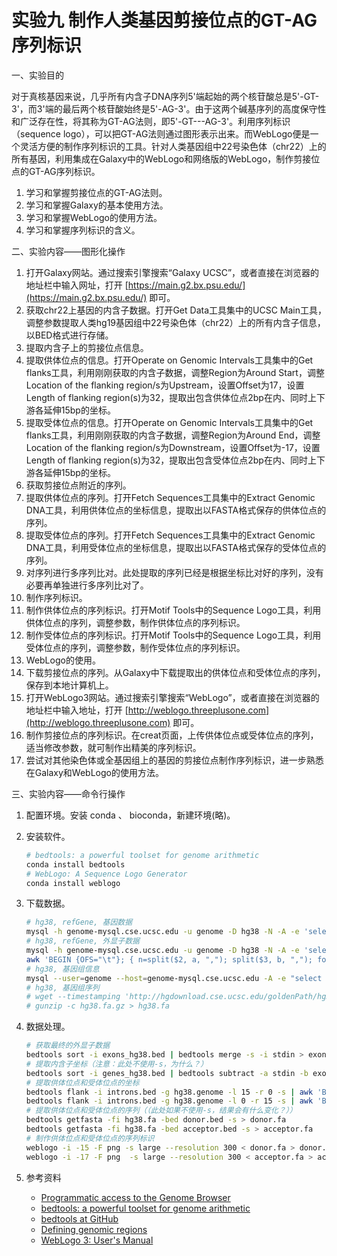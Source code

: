 # 实验九 制作人类基因剪接位点的GT-AG序列标识

一、实验目的

对于真核基因来说，几乎所有内含子DNA序列5'端起始的两个核苷酸总是5'-GT-3'，而3'端的最后两个核苷酸始终是5'-AG-3'。由于这两个碱基序列的高度保守性和广泛存在性，将其称为GT-AG法则，即5'-GT---AG-3'。利用序列标识（sequence logo），可以把GT-AG法则通过图形表示出来。而WebLogo便是一个灵活方便的制作序列标识的工具。针对人类基因组中22号染色体（chr22）上的所有基因，利用集成在Galaxy中的WebLogo和网络版的WebLogo，制作剪接位点的GT-AG序列标识。

1. 学习和掌握剪接位点的GT-AG法则。
2. 学习和掌握Galaxy的基本使用方法。
3. 学习和掌握WebLogo的使用方法。
4. 学习和掌握序列标识的含义。

二、实验内容——图形化操作

1. 打开Galaxy网站。通过搜索引擎搜索“Galaxy UCSC”，或者直接在浏览器的地址栏中输入网址，打开 [https://main.g2.bx.psu.edu/](https://main.g2.bx.psu.edu/) 即可。
2. 获取chr22上基因的内含子数据。打开Get Data工具集中的UCSC Main工具，调整参数提取人类hg19基因组中22号染色体（chr22）上的所有内含子信息，以BED格式进行存储。
3. 提取内含子上的剪接位点信息。
  1. 提取供体位点的信息。打开Operate on Genomic Intervals工具集中的Get flanks工具，利用刚刚获取的内含子数据，调整Region为Around Start，调整Location of the flanking region/s为Upstream，设置Offset为17，设置Length of flanking region(s)为32，提取出包含供体位点2bp在内、同时上下游各延伸15bp的坐标。
  2. 提取受体位点的信息。打开Operate on Genomic Intervals工具集中的Get flanks工具，利用刚刚获取的内含子数据，调整Region为Around End，调整Location of the flanking region/s为Downstream，设置Offset为-17，设置Length of flanking region(s)为32，提取出包含受体位点2bp在内、同时上下游各延伸15bp的坐标。
4. 获取剪接位点附近的序列。
  1. 提取供体位点的序列。打开Fetch Sequences工具集中的Extract Genomic DNA工具，利用供体位点的坐标信息，提取出以FASTA格式保存的供体位点的序列。
  2. 提取受体位点的序列。打开Fetch Sequences工具集中的Extract Genomic DNA工具，利用受体位点的坐标信息，提取出以FASTA格式保存的受体位点的序列。
5. 对序列进行多序列比对。此处提取的序列已经是根据坐标比对好的序列，没有必要再单独进行多序列比对了。
6. 制作序列标识。
  1. 制作供体位点的序列标识。打开Motif Tools中的Sequence Logo工具，利用供体位点的序列，调整参数，制作供体位点的序列标识。
  2. 制作受体位点的序列标识。打开Motif Tools中的Sequence Logo工具，利用受体位点的序列，调整参数，制作受体位点的序列标识。
7. WebLogo的使用。
  1. 下载剪接位点的序列。从Galaxy中下载提取出的供体位点和受体位点的序列，保存到本地计算机上。
  2. 打开WebLogo3网站。通过搜索引擎搜索“WebLogo”，或者直接在浏览器的地址栏中输入地址，打开 [http://weblogo.threeplusone.com](http://weblogo.threeplusone.com) 即可。
  3. 制作剪接位点的序列标识。在creat页面，上传供体位点或受体位点的序列，适当修改参数，就可制作出精美的序列标识。
8. 尝试对其他染色体或全基因组上的基因的剪接位点制作序列标识，进一步熟悉在Galaxy和WebLogo的使用方法。

三、实验内容——命令行操作

1. 配置环境。安装 conda 、 bioconda，新建环境(略)。

2. 安装软件。

   ```bash
   # bedtools: a powerful toolset for genome arithmetic
   conda install bedtools
   # WebLogo: A Sequence Logo Generator
   conda install weblogo
   ```

3. 下载数据。

   ```bash
   # hg38, refGene, 基因数据
   mysql -h genome-mysql.cse.ucsc.edu -u genome -D hg38 -N -A -e 'select chrom,txStart,txEnd,name2,score,strand from refGene' > genes_hg38.bed
   # hg38, refGene, 外显子数据
   mysql -h genome-mysql.cse.ucsc.edu -u genome -D hg38 -N -A -e 'select chrom,exonStarts,exonEnds,name2,score,strand from refGene' > genes_hg38_tmp.txt
   awk 'BEGIN {OFS="\t"}; { n=split($2, a, ","); split($3, b, ","); for(i=1; i<n; ++i) print $1, a[i], b[i], $4, $5, $6 }' genes_hg38_tmp.txt | sort | uniq > exons_hg38.bed
   # hg38, 基因组信息
   mysql --user=genome --host=genome-mysql.cse.ucsc.edu -A -e "select chrom, size from hg38.chromInfo"  > hg38.genome
   # hg38, 基因组序列
   # wget --timestamping 'http://hgdownload.cse.ucsc.edu/goldenPath/hg38/bigZips/hg38.fa.gz' -O hg38.fa.gz
   # gunzip -c hg38.fa.gz > hg38.fa
   ```

4. 数据处理。

   ```bash
   # 获取最终的外显子数据
   bedtools sort -i exons_hg38.bed | bedtools merge -s -i stdin > exons.bed
   # 提取内含子坐标（注意：此处不使用-s，为什么？）
   bedtools sort -i genes_hg38.bed | bedtools subtract -a stdin -b exons.bed > introns.bed
   # 提取供体位点和受体位点的坐标
   bedtools flank -i introns.bed -g hg38.genome -l 15 -r 0 -s | awk 'BEGIN {OFS="\t"}; { if($2<$3) print; }' | bedtools slop -i stdin -g hg38.genome -l 0 -r 17 -s > donor.bed
   bedtools flank -i introns.bed -g hg38.genome -l 0 -r 15 -s | awk 'BEGIN {OFS="\t"}; { if($2<$3) print; }' | bedtools slop -i stdin -g hg38.genome -l 17 -r 0 -s > acceptor.bed
   # 提取供体位点和受体位点的序列（（此处如果不使用-s，结果会有什么变化？））
   bedtools getfasta -fi hg38.fa -bed donor.bed -s > donor.fa
   bedtools getfasta -fi hg38.fa -bed acceptor.bed -s > acceptor.fa
   # 制作供体位点和受体位点的序列标识
   weblogo -i -15 -F png -s large --resolution 300 < donor.fa > donor.png
   weblogo -i -17 -F png  -s large --resolution 300 < acceptor.fa > acceptor.png
   ```

5. 参考资料

   - [Programmatic access to the Genome Browser](http://genomewiki.ucsc.edu/index.php/Programmatic_access_to_the_Genome_Browser)
   - [bedtools: a powerful toolset for genome arithmetic](https://bedtools.readthedocs.io/en/latest/)
   - [bedtools at GitHub](https://github.com/arq5x/bedtools2)
   - [Defining genomic regions](https://davetang.org/muse/2013/01/18/defining-genomic-regions/)
   - [WebLogo 3: User's Manual](http://weblogo.threeplusone.com/manual.html)